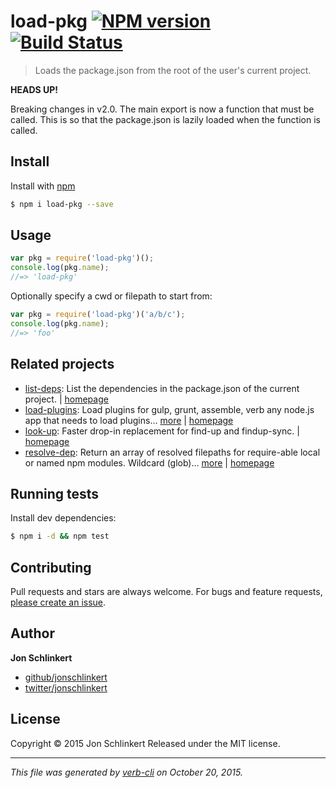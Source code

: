 # load-pkg [![NPM version](https://badge.fury.io/js/load-pkg.svg)](http://badge.fury.io/js/load-pkg)  [![Build Status](https://travis-ci.org/jonschlinkert/load-pkg.svg)](https://travis-ci.org/jonschlinkert/load-pkg)

> Loads the package.json from the root of the user's current project.

**HEADS UP!**

Breaking changes in v2.0. The main export is now a function that must be called. This is so that the package.json is lazily loaded when the function is called.

## Install

Install with [npm](https://www.npmjs.com/)

```sh
$ npm i load-pkg --save
```

## Usage

```js
var pkg = require('load-pkg')();
console.log(pkg.name);
//=> 'load-pkg'
```

Optionally specify a cwd or filepath to start from:

```js
var pkg = require('load-pkg')('a/b/c');
console.log(pkg.name);
//=> 'foo'
```

## Related projects

* [list-deps](https://www.npmjs.com/package/list-deps): List the dependencies in the package.json of the current project. | [homepage](https://github.com/jonschlinkert/list-deps)
* [load-plugins](https://www.npmjs.com/package/load-plugins): Load plugins for gulp, grunt, assemble, verb any node.js app that needs to load plugins… [more](https://www.npmjs.com/package/load-plugins) | [homepage](https://github.com/jonschlinkert/load-plugins)
* [look-up](https://www.npmjs.com/package/look-up): Faster drop-in replacement for find-up and findup-sync. | [homepage](https://github.com/jonschlinkert/look-up)
* [resolve-dep](https://www.npmjs.com/package/resolve-dep): Return an array of resolved filepaths for require-able local or named npm modules. Wildcard (glob)… [more](https://www.npmjs.com/package/resolve-dep) | [homepage](https://github.com/jonschlinkert/resolve-dep)

## Running tests

Install dev dependencies:

```sh
$ npm i -d && npm test
```

## Contributing

Pull requests and stars are always welcome. For bugs and feature requests, [please create an issue](https://github.com/jonschlinkert/load-pkg/issues/new).

## Author

**Jon Schlinkert**

+ [github/jonschlinkert](https://github.com/jonschlinkert)
+ [twitter/jonschlinkert](http://twitter.com/jonschlinkert)

## License

Copyright © 2015 Jon Schlinkert
Released under the MIT license.

***

_This file was generated by [verb-cli](https://github.com/assemble/verb-cli) on October 20, 2015._